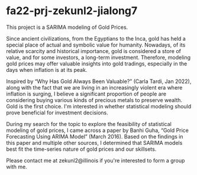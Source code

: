 # fa22-prj-zekunl2-jialong7
This project is a SARIMA modeling of Gold Prices. 

Since ancient civilizations, from the Egyptians to the Inca, gold has held a special place of actual and symbolic value for humanity. Nowadays, of its relative scarcity and historical importance, gold is considered a store of value, and for some investors, a long-term investment. Therefore, modeling gold prices may offer valuable insights into gold tradings, especially in the days when inflation is at its peak.  

Inspired by “Why Has Gold Always Been Valuable?” (Carla Tardi, Jan 2022), along with the fact that we are living in an increasingly violent era where inflation is surging, I believe a significant proportion of people are considering buying various kinds of precious metals to preserve wealth. Gold is the first choice. I'm interested in whether statistical modeling should prove beneficial for investment decisions. 

During my search for the topic to explore the feasibility of statistical modeling of gold prices, I came across a paper by Banhi Guha, “Gold Price Forecasting Using ARIMA Model” (March 2016). Based on the findings in this paper and multiple other sources, I determined that SARIMA models best fit the time-series nature of gold prices and our skillsets.

Please contact me at zekunl2@illinois if you're interested to form a group with me. 
